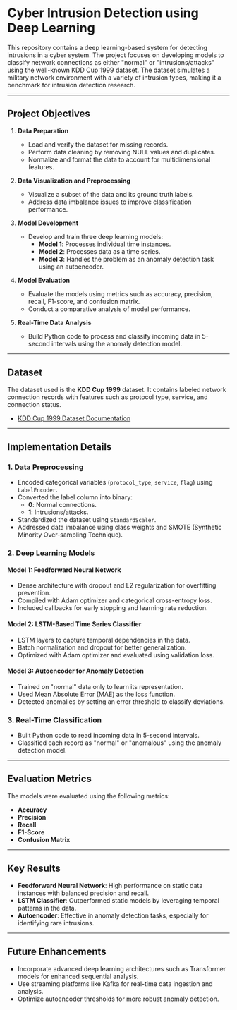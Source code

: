 # Cyber Intrusion Detection using Deep Learning  

This repository contains a deep learning-based system for detecting intrusions in a cyber system. The project focuses on developing models to classify network connections as either "normal" or "intrusions/attacks" using the well-known KDD Cup 1999 dataset. The dataset simulates a military network environment with a variety of intrusion types, making it a benchmark for intrusion detection research.

---

## Project Objectives  

1. **Data Preparation**  
   - Load and verify the dataset for missing records.  
   - Perform data cleaning by removing NULL values and duplicates.  
   - Normalize and format the data to account for multidimensional features.  

2. **Data Visualization and Preprocessing**  
   - Visualize a subset of the data and its ground truth labels.  
   - Address data imbalance issues to improve classification performance.  

3. **Model Development**  
   - Develop and train three deep learning models:  
     - **Model 1**: Processes individual time instances.  
     - **Model 2**: Processes data as a time series.  
     - **Model 3**: Handles the problem as an anomaly detection task using an autoencoder.  

4. **Model Evaluation**  
   - Evaluate the models using metrics such as accuracy, precision, recall, F1-score, and confusion matrix.  
   - Conduct a comparative analysis of model performance.  

5. **Real-Time Data Analysis**  
   - Build Python code to process and classify incoming data in 5-second intervals using the anomaly detection model.

---

## Dataset  

The dataset used is the **KDD Cup 1999** dataset. It contains labeled network connection records with features such as protocol type, service, and connection status.  
- [KDD Cup 1999 Dataset Documentation](http://kdd.ics.uci.edu/databases/kddcup99/kddcup99.html)

---

## Implementation Details  

### 1. **Data Preprocessing**  
- Encoded categorical variables (`protocol_type`, `service`, `flag`) using `LabelEncoder`.  
- Converted the label column into binary:  
  - **0**: Normal connections.  
  - **1**: Intrusions/attacks.  
- Standardized the dataset using `StandardScaler`.  
- Addressed data imbalance using class weights and SMOTE (Synthetic Minority Over-sampling Technique).

### 2. **Deep Learning Models**  

#### **Model 1: Feedforward Neural Network**  
- Dense architecture with dropout and L2 regularization for overfitting prevention.  
- Compiled with Adam optimizer and categorical cross-entropy loss.  
- Included callbacks for early stopping and learning rate reduction.  

#### **Model 2: LSTM-Based Time Series Classifier**  
- LSTM layers to capture temporal dependencies in the data.  
- Batch normalization and dropout for better generalization.  
- Optimized with Adam optimizer and evaluated using validation loss.  

#### **Model 3: Autoencoder for Anomaly Detection**  
- Trained on "normal" data only to learn its representation.  
- Used Mean Absolute Error (MAE) as the loss function.  
- Detected anomalies by setting an error threshold to classify deviations.  

### 3. **Real-Time Classification**  
- Built Python code to read incoming data in 5-second intervals.  
- Classified each record as "normal" or "anomalous" using the anomaly detection model.  

---

## Evaluation Metrics  

The models were evaluated using the following metrics:  
- **Accuracy**  
- **Precision**  
- **Recall**  
- **F1-Score**  
- **Confusion Matrix**

---

## Key Results  

- **Feedforward Neural Network**: High performance on static data instances with balanced precision and recall.  
- **LSTM Classifier**: Outperformed static models by leveraging temporal patterns in the data.  
- **Autoencoder**: Effective in anomaly detection tasks, especially for identifying rare intrusions.  

---
## Future Enhancements

- Incorporate advanced deep learning architectures such as Transformer models for enhanced sequential analysis.
- Use streaming platforms like Kafka for real-time data ingestion and analysis.
- Optimize autoencoder thresholds for more robust anomaly detection.
